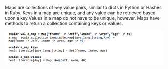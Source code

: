 Maps are collections of key value pairs, similar to dicts in Python or Hashes in Ruby. Keys in a map are unique, and any value can be retrieved based upon a key.Values in a map do not have to be unique, however. Maps have methods to return a collection containing keys or values.

![](/assets/maps.png)

